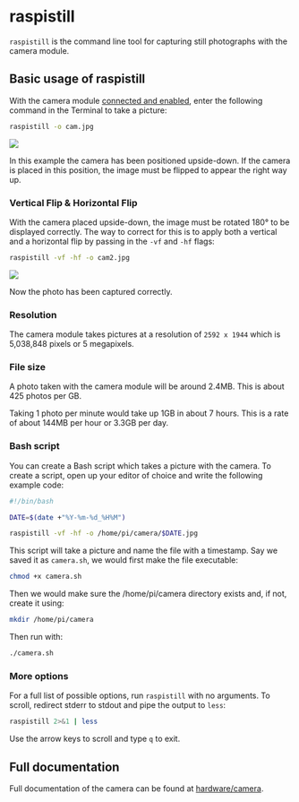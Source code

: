 # raspistill

`raspistill` is the command line tool for capturing still photographs with the camera module.

## Basic usage of raspistill

With the camera module [connected and enabled](../README.md), enter the following command in the Terminal to take a picture:

```bash
raspistill -o cam.jpg
```

![](images/cam.jpg)

In this example the camera has been positioned upside-down. If the camera is placed in this position, the image must be flipped to appear the right way up.

### Vertical Flip & Horizontal Flip

With the camera placed upside-down, the image must be rotated 180° to be displayed correctly. The way to correct for this is to apply both a vertical and a horizontal flip by passing in the `-vf` and `-hf` flags:

```bash
raspistill -vf -hf -o cam2.jpg
```

![](images/cam2.jpg)

Now the photo has been captured correctly.

### Resolution

The camera module takes pictures at a resolution of `2592 x 1944` which is 5,038,848 pixels or 5 megapixels.

### File size

A photo taken with the camera module will be around 2.4MB. This is about 425 photos per GB.

Taking 1 photo per minute would take up 1GB in about 7 hours. This is a rate of about 144MB per hour or 3.3GB per day.

### Bash script

You can create a Bash script which takes a picture with the camera. To create a script, open up your editor of choice and write the following example code:

```bash
#!/bin/bash

DATE=$(date +"%Y-%m-%d_%H%M")

raspistill -vf -hf -o /home/pi/camera/$DATE.jpg
```

This script will take a picture and name the file with a timestamp. Say we saved it as `camera.sh`, we would first make the file executable:

```bash
chmod +x camera.sh
```

Then we would make sure the /home/pi/camera directory exists and, if not, create it using:

```bash
mkdir /home/pi/camera
```

Then run with:

```bash
./camera.sh
```

### More options

For a full list of possible options, run `raspistill` with no arguments. To scroll, redirect stderr to stdout and pipe the output to `less`:

```bash
raspistill 2>&1 | less
```

Use the arrow keys to scroll and type `q` to exit.

## Full documentation

Full documentation of the camera can be found at [hardware/camera](../../../hardware/camera.md).
